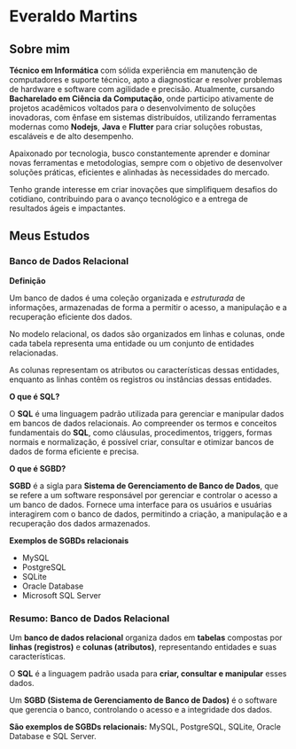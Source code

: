 # Everaldo Martins

## Sobre mim

**Técnico em Informática** com sólida experiência em manutenção de computadores e suporte técnico, apto a diagnosticar e resolver problemas de hardware e software com agilidade e precisão. Atualmente, cursando **Bacharelado em Ciência da Computação**, onde participo ativamente de projetos acadêmicos voltados para o desenvolvimento de soluções inovadoras, com ênfase em sistemas distribuídos, utilizando ferramentas modernas como **Nodejs**, **Java** e **Flutter** para criar soluções robustas, escaláveis e de alto desempenho.

Apaixonado por tecnologia, busco constantemente aprender e dominar novas ferramentas e metodologias, sempre com o objetivo de desenvolver soluções práticas, eficientes e alinhadas às necessidades do mercado. 

Tenho grande interesse em criar inovações que simplifiquem desafios do cotidiano, contribuindo para o avanço tecnológico e a entrega de resultados ágeis e impactantes.

## Meus Estudos

### Banco de Dados Relacional


**Definição**

Um banco de dados é uma coleção organizada e *estruturada* de informações, armazenadas de forma a permitir o acesso, a manipulação e a recuperação eficiente dos dados.

No modelo relacional, os dados são organizados em linhas e colunas, onde cada tabela representa uma entidade ou um conjunto de entidades relacionadas.

As colunas representam os atributos ou características dessas entidades, enquanto as linhas contêm os registros ou instâncias dessas entidades.

**O que é SQL?**

O **SQL** é uma linguagem padrão utilizada para gerenciar e manipular dados em bancos de dados relacionais. Ao compreender os termos e conceitos fundamentais do **SQL**, como cláusulas, procedimentos, triggers, formas normais e normalização, é possível criar, consultar e otimizar bancos de dados de forma eficiente e precisa.

**O que é SGBD?**

**SGBD** é a sigla para **Sistema de Gerenciamento de Banco de Dados**, que se refere a um software responsável por gerenciar e controlar o acesso a um banco de dados. Fornece uma interface para os usuários e usuárias interagirem com o banco de dados, permitindo a criação, a manipulação e a recuperação dos dados armazenados.

**Exemplos de SGBDs relacionais**

- MySQL
- PostgreSQL
- SQLite
- Oracle Database
- Microsoft SQL Server

### Resumo: Banco de Dados Relacional

Um **banco de dados relacional** organiza dados em **tabelas** compostas por **linhas (registros)** e **colunas (atributos)**, representando entidades e suas características.

O **SQL** é a linguagem padrão usada para **criar, consultar e manipular** esses dados.

Um **SGBD (Sistema de Gerenciamento de Banco de Dados)** é o software que gerencia o banco, controlando o acesso e a integridade dos dados.

**São exemplos de SGBDs relacionais:** MySQL, PostgreSQL, SQLite, Oracle Database e SQL Server.



